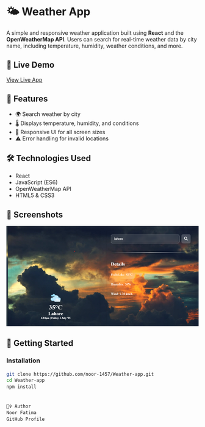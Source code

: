 ﻿# 🌤️ Weather App

A simple and responsive weather application built using **React** and the **OpenWeatherMap API**. Users can search for real-time weather data by city name, including temperature, humidity, weather conditions, and more.

## 🚀 Live Demo
[View Live App](https://noor-1457.github.io/Weather-app/) 

## 🔧 Features
- 🌍 Search weather by city
- 🌡️ Displays temperature, humidity, and conditions
- 🎨 Responsive UI for all screen sizes
- ⚠️ Error handling for invalid locations

## 🛠️ Technologies Used
- React
- JavaScript (ES6)
- OpenWeatherMap API
- HTML5 & CSS3

## 📸 Screenshots
<!-- Add a screenshot or demo GIF -->
![App Screenshot](./screenshot.png)

## 🧪 Getting Started

### Installation

```bash
git clone https://github.com/noor-1457/Weather-app.git
cd Weather-app
npm install


🙋‍♀️ Author
Noor Fatima
GitHub Profile


